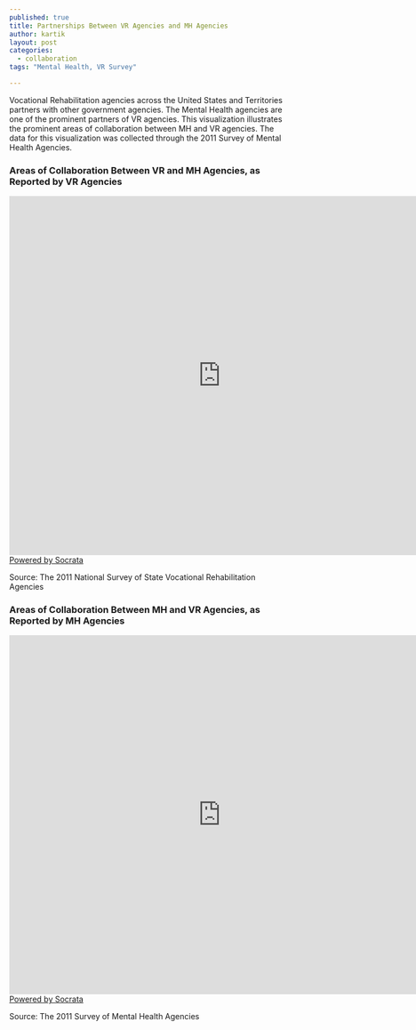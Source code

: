 ```yaml
---
published: true
title: Partnerships Between VR Agencies and MH Agencies
author: kartik
layout: post
categories: 
  - collaboration
tags: "Mental Health, VR Survey"

---
```


Vocational Rehabilitation agencies across the United States and Territories partners with other government agencies. The Mental Health agencies are one of the prominent partners of VR agencies. This visualization illustrates the prominent areas of collaboration between MH and VR agencies. The data for this visualization was collected through the 2011 Survey of Mental Health Agencies.
<h3>Areas of Collaboration Between VR and MH Agencies, as Reported by VR Agencies</h3>
<div><iframe width="760px" height="646px" frameborder="0" scrolling="no" src="https://opendata.socrata.com/w/je8n-4taw/y34g-bnf3?cur=9eiTLCuqfNT&amp;from=root"></iframe><a href="http://www.socrata.com/" target="_blank">Powered by Socrata</a>

</div>
<p>Source: The 2011 National Survey of State Vocational Rehabilitation Agencies</p>
<h3>Areas of Collaboration Between MH and VR Agencies, as Reported by MH Agencies</h3>
<div><iframe width="760px" height="646px" frameborder="0" scrolling="no" src="https://opendata.socrata.com/w/2xek-6qwa/y34g-bnf3?cur=psGaYz_IALe&amp;from=root"></iframe><a href="http://www.socrata.com/" target="_blank">Powered by Socrata</a>

</div>
<p>Source: The 2011 Survey of Mental Health Agencies</p>
